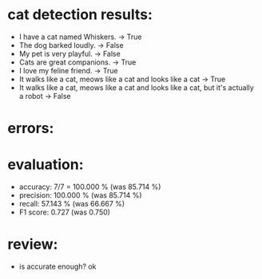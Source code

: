 # cat detection results:

 * I have a cat named Whiskers. -> True
 * The dog barked loudly. -> False
 * My pet is very playful. -> False
 * Cats are great companions. -> True
 * I love my feline friend. -> True
 * It walks like a cat, meows like a cat and looks like a cat -> True
 * It walks like a cat, meows like a cat and looks like a cat, but it's actually a robot -> False

# errors:


# evaluation:

 * accuracy: 7/7 = 100.000 % (was 85.714 %)
 * precision: 100.000 % (was 85.714 %)
 * recall: 57.143 % (was 66.667 %)
 * F1 score: 0.727 (was 0.750)

# review:

 * is accurate enough? ok
